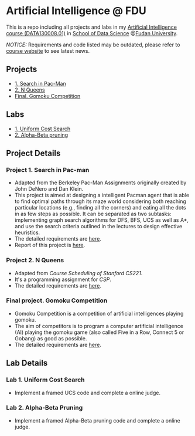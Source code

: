 # Artificial Intelligence @ FDU
This is a repo including all projects and labs in my [Artificial Intelligence course (DATA130008.01)](http://www.sdspeople.fudan.edu.cn/zywei/DATA130008/index.html) in [School of Data Science](http://www.sds.fudan.edu.cn/wp/) @[Fudan University](http://www.fudan.edu.cn/2016/index.html).

*NOTICE:* Requirements and code listed may be outdated, please refer to [course website](http://www.sdspeople.fudan.edu.cn/zywei/DATA130008/index.html) to see latest news.

## Projects

* [1. Search in Pac-Man](#1)
* [2. N Queens](#2)
* [Final. Gomoku Competition](#9)

## Labs

* [1. Uniform Cost Search](#11)
* [2. Alpha-Beta pruning](#12)




## Project Details


<h3 id="1">Project 1. Search in Pac-man</h3>

- Adapted from the Berkeley Pac-Man Assignments originally created by John DeNero and Dan Klein.
- This project is aimed at designing a intelligent Pacman agent that is able to find optimal paths through its maze world considering both reaching particular locations (e.g., finding all the corners) and eating all the dots in as few steps as possible. It can be separated as two subtasks: implementing graph search algorithms for DFS, BFS, UCS as well as A*, and use the search criteria outlined in the lectures to design effective heuristics.
- The detailed requirements are [here](https://github.com/Rshcaroline/FDU-Artificial-Intelligence/blob/master/Projects/PJ1%20-%20PacMan%20Search/pj-1-search.pdf). 
- Report of this project is [here](https://github.com/Rshcaroline/FDU-Artificial-Intelligence/blob/master/Projects/PJ1%20-%20PacMan%20Search/report.pdf).




<h3 id="2">Project 2. N Queens</h3>

- Adapted from *Course Scheduling of Stanford CS221*.
- It's a programming assignment for *CSP*.
- The detailed requirements are [here](https://github.com/Rshcaroline/FDU-Artificial-Intelligence/blob/master/Projects/PJ2%20-%20N%20Queens/requirement.pdf). 




<h3 id="9">Final project. Gomoku Competition</h3>

- Gomoku Competition is a competition of artificial intelligences playing gomoku. 
- The aim of competitors is to program a computer artificial intelligence (AI) playing the gomoku game (also called Five in a Row, Connect 5 or Gobang) as good as possible. 
- The detailed requirements are [here](https://github.com/Rshcaroline/FDU-Artificial-Intelligence/blob/master/Labs/OJ2/lab-2.pdf). 




## Lab Details

<h3 id="11">Lab 1. Uniform Cost Search</h3>

- Implement a framed UCS code and complete a online judge.



<h3 id="12">Lab 2. Alpha-Beta Pruning</h3>

- Implement a framed Alpha-Beta pruning code and complete a online judge.






